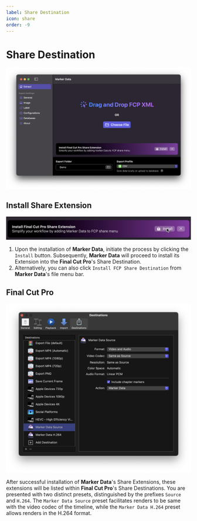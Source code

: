 ```yaml
---
label: Share Destination
icon: share
order: -9
---
```

# Share Destination

![Share Destination](/assets/md-main-share.png)

## Install Share Extension

![Share Extension Installation](/assets/md-share-destination-01.gif)

1. Upon the installation of **Marker Data**, initiate the process by clicking the `Install` button. Subsequently, **Marker Data** will proceed to install its Extension into the **Final Cut Pro**'s Share Destination.
2. Alternatively, you can also click `Install FCP Share Destination` from **Marker Data**'s file menu bar.

## Final Cut Pro

![Share Destination](/assets/md-share-destination-02.png)

After successful installation of **Marker Data**'s Share Extensions, these extensions will be listed within **Final Cut Pro**'s Share Destinations. You are presented with two distinct presets, distinguished by the prefixes `Source` and `H.264`. The `Marker Data Source` preset facilitates renders to be same with the video codec of the timeline, while the `Marker Data H.264` preset allows renders in the H.264 format.
